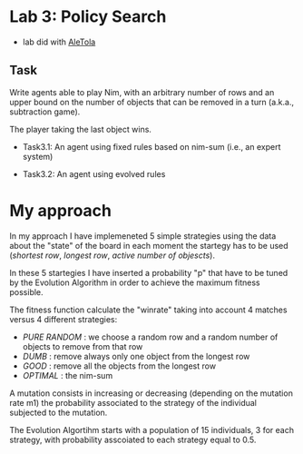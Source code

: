 # Lab 3: Policy Search

- lab did with [AleTola](https://github.com/AleTola)

## Task

Write agents able to play Nim, with an arbitrary number of rows and an upper bound  on the number of objects that can be removed in a turn (a.k.a., subtraction game).

The player taking the last object wins.

- Task3.1: An agent using fixed rules based on nim-sum (i.e., an expert system)

- Task3.2: An agent using evolved rules

# My approach

In my approach I have implemeneted 5 simple strategies using the data about the "state" of the board in each moment the startegy has to be used (_shortest row_, _longest row_, _active number of objescts_).

In these 5 startegies I have inserted a probability "p" that have to be tuned by the Evolution Algorithm in order to achieve the maximum fitness possible.

The fitness function calculate the "winrate" taking into account 4 matches versus 4 different strategies:

- _PURE RANDOM_ : we choose a random row and a random number of objects to remove from that row
- _DUMB_ : remove always only one object from the longest row
- _GOOD_ : remove all the objects from the longest row
- _OPTIMAL_ : the nim-sum

A mutation consists in increasing or decreasing (depending on the mutation rate m1) the probability associated to the strategy of the individual subjected to the mutation.

The Evolution Algortihm starts with a population of 15 individuals, 3 for each strategy, with probability asscoiated to each strategy equal to 0.5.
